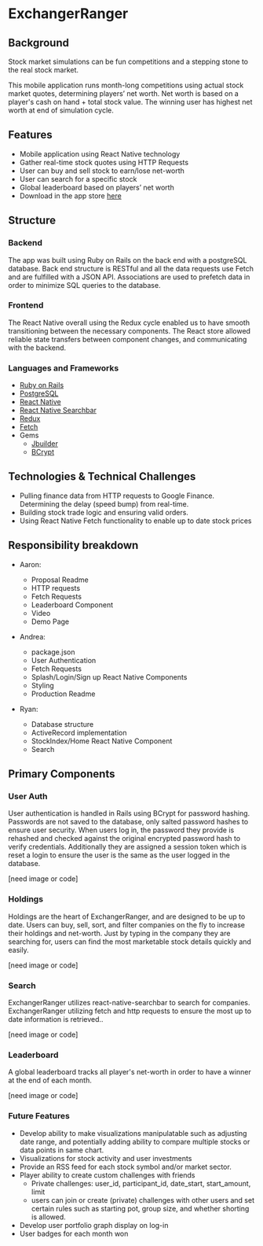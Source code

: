 # ExchangerRanger

## Background
Stock market simulations can be fun competitions and a stepping stone to the real stock market.

This mobile application runs month-long competitions using actual stock market quotes, determining players’ net worth. Net worth is based on a player's cash on hand + total stock value. The winning user has highest net worth at end of simulation cycle.

## Features
  - Mobile application using React Native technology
  - Gather real-time stock quotes using HTTP Requests
  - User can buy and sell stock to earn/lose net-worth
  - User can search for a specific stock
  - Global leaderboard based on players’ net worth
  - Download in the app store [here]()

## Structure
### Backend
The app was built using Ruby on Rails on the back end with a postgreSQL database. Back end structure is RESTful and all the data requests use Fetch and are fulfilled with a JSON API. Associations are used to prefetch data in order to minimize SQL queries to the database.

### Frontend
The React Native overall using the Redux cycle enabled us to have smooth transitioning between the necessary components. The React store allowed reliable state transfers between component changes, and communicating with the backend.

### Languages and Frameworks
  * [Ruby on Rails](http://rubyonrails.org/)
  * [PostgreSQL](https://www.postgresql.org/)
  * [React Native](https://facebook.github.io/react-native/)
  * [React Native Searchbar](https://github.com/umhan35/react-native-search-bar)
  * [Redux](https://github.com/reactjs/redux)
  * [Fetch](https://facebook.github.io/react-native/docs/network.html)
  * Gems
    * [Jbuilder](https://github.com/rails/jbuilder)
    * [BCrypt](https://github.com/codahale/bcrypt-ruby)

## Technologies & Technical Challenges
  * Pulling finance data from HTTP requests to Google Finance. Determining the delay (speed bump) from real-time.
  * Building stock trade logic and ensuring valid orders.
  * Using React Native Fetch functionality to enable up to date stock prices

## Responsibility breakdown
  * Aaron:
    * Proposal Readme
    * HTTP requests
    * Fetch Requests
    * Leaderboard Component
    * Video
    * Demo Page

  * Andrea:
    * package.json
    * User Authentication
    * Fetch Requests
    * Splash/Login/Sign up React Native Components
    * Styling
    * Production Readme

  * Ryan:
    * Database structure
    * ActiveRecord implementation
    * StockIndex/Home React Native Component
    * Search

## Primary Components
### User Auth
User authentication is handled in Rails using BCrypt for password hashing. Passwords are not saved to the database, only salted password hashes to ensure user security. When users log in, the password they provide is rehashed and checked against the original encrypted password hash to verify credentials. Additionally they are assigned a session token which is reset a login to ensure the user is the same as the user logged in the database.

[need image or code]

### Holdings
Holdings are the heart of ExchangerRanger, and are designed to be up to date. Users can buy, sell, sort, and filter companies on the fly to increase their holdings and net-worth. Just by typing in the company they are searching for, users can find the most marketable stock details quickly and easily.

[need image or code]

### Search
ExchangerRanger utilizes react-native-searchbar to search for companies. ExchangerRanger utilizing fetch and http requests to ensure the most up to date information is retrieved..

[need image or code]

### Leaderboard
A global leaderboard tracks all player's net-worth in order to have a winner at the end of each month.

[need image or code]

### Future Features
  - Develop ability to make visualizations manipulatable such as adjusting date range, and potentially adding ability to compare multiple stocks or data points in same chart.
  - Visualizations for stock activity and user investments
  - Provide an RSS feed for each stock symbol and/or market sector.
  - Player ability to create custom challenges with friends
       * Private challenges: user_id, participant_id, date_start, start_amount, limit
       * users can join or create (private) challenges with other users and set certain rules such as starting pot, group size, and whether shorting is allowed.
  - Develop user portfolio graph display on log-in
  - User badges for each month won
